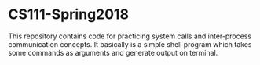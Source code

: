 # CS111-Spring2018

This repository contains code for practicing system calls and inter-process communication concepts. It basically is a simple shell program which takes some commands as arguments and generate output on terminal.
